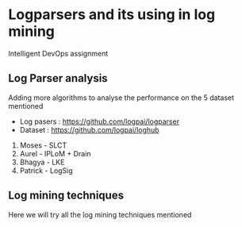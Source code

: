# Logparsers and its using in log mining
Intelligent DevOps assignment

## Log Parser analysis 
Adding more algorithms to analyse the performance on the 5 dataset mentioned
- Log pasers : https://github.com/logpai/logparser
- Dataset : https://github.com/logpai/loghub
1. Moses - SLCT
2. Aurel - IPLoM + Drain
3. Bhagya - LKE
4. Patrick - LogSig

## Log mining techniques
Here we will try all the log mining techniques mentioned 
